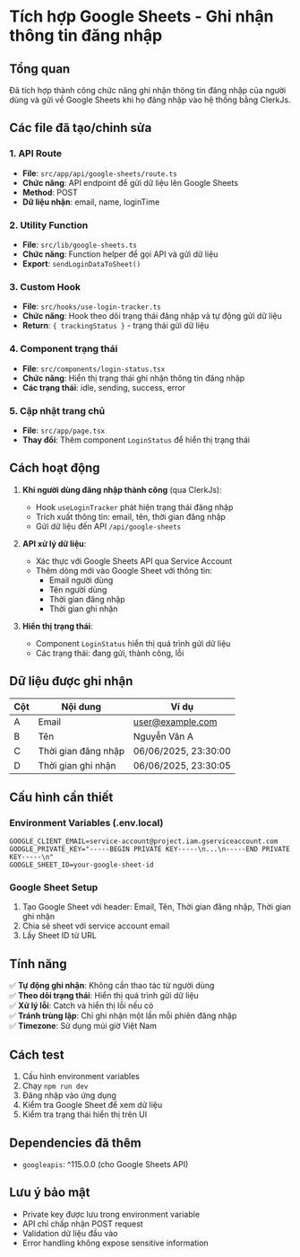 # Tích hợp Google Sheets - Ghi nhận thông tin đăng nhập

## Tổng quan

Đã tích hợp thành công chức năng ghi nhận thông tin đăng nhập của người dùng và gửi về Google Sheets khi họ đăng nhập vào hệ thống bằng ClerkJs.

## Các file đã tạo/chỉnh sửa

### 1. API Route
- **File**: `src/app/api/google-sheets/route.ts`
- **Chức năng**: API endpoint để gửi dữ liệu lên Google Sheets
- **Method**: POST
- **Dữ liệu nhận**: email, name, loginTime

### 2. Utility Function
- **File**: `src/lib/google-sheets.ts`
- **Chức năng**: Function helper để gọi API và gửi dữ liệu
- **Export**: `sendLoginDataToSheet()`

### 3. Custom Hook
- **File**: `src/hooks/use-login-tracker.ts`
- **Chức năng**: Hook theo dõi trạng thái đăng nhập và tự động gửi dữ liệu
- **Return**: `{ trackingStatus }` - trạng thái gửi dữ liệu

### 4. Component trạng thái
- **File**: `src/components/login-status.tsx`
- **Chức năng**: Hiển thị trạng thái ghi nhận thông tin đăng nhập
- **Các trạng thái**: idle, sending, success, error

### 5. Cập nhật trang chủ
- **File**: `src/app/page.tsx`
- **Thay đổi**: Thêm component `LoginStatus` để hiển thị trạng thái

## Cách hoạt động

1. **Khi người dùng đăng nhập thành công** (qua ClerkJs):
   - Hook `useLoginTracker` phát hiện trạng thái đăng nhập
   - Trích xuất thông tin: email, tên, thời gian đăng nhập
   - Gửi dữ liệu đến API `/api/google-sheets`

2. **API xử lý dữ liệu**:
   - Xác thực với Google Sheets API qua Service Account
   - Thêm dòng mới vào Google Sheet với thông tin:
     - Email người dùng
     - Tên người dùng
     - Thời gian đăng nhập
     - Thời gian ghi nhận

3. **Hiển thị trạng thái**:
   - Component `LoginStatus` hiển thị quá trình gửi dữ liệu
   - Các trạng thái: đang gửi, thành công, lỗi

## Dữ liệu được ghi nhận

| Cột | Nội dung | Ví dụ |
|-----|----------|-------|
| A | Email | user@example.com |
| B | Tên | Nguyễn Văn A |
| C | Thời gian đăng nhập | 06/06/2025, 23:30:00 |
| D | Thời gian ghi nhận | 06/06/2025, 23:30:05 |

## Cấu hình cần thiết

### Environment Variables (.env.local)
```env
GOOGLE_CLIENT_EMAIL=service-account@project.iam.gserviceaccount.com
GOOGLE_PRIVATE_KEY="-----BEGIN PRIVATE KEY-----\n...\n-----END PRIVATE KEY-----\n"
GOOGLE_SHEET_ID=your-google-sheet-id
```

### Google Sheet Setup
1. Tạo Google Sheet với header: Email, Tên, Thời gian đăng nhập, Thời gian ghi nhận
2. Chia sẻ sheet với service account email
3. Lấy Sheet ID từ URL

## Tính năng

✅ **Tự động ghi nhận**: Không cần thao tác từ người dùng  
✅ **Theo dõi trạng thái**: Hiển thị quá trình gửi dữ liệu  
✅ **Xử lý lỗi**: Catch và hiển thị lỗi nếu có  
✅ **Tránh trùng lặp**: Chỉ ghi nhận một lần mỗi phiên đăng nhập  
✅ **Timezone**: Sử dụng múi giờ Việt Nam  

## Cách test

1. Cấu hình environment variables
2. Chạy `npm run dev`
3. Đăng nhập vào ứng dụng
4. Kiểm tra Google Sheet để xem dữ liệu
5. Kiểm tra trạng thái hiển thị trên UI

## Dependencies đã thêm

- `googleapis`: ^115.0.0 (cho Google Sheets API)

## Lưu ý bảo mật

- Private key được lưu trong environment variable
- API chỉ chấp nhận POST request
- Validation dữ liệu đầu vào
- Error handling không expose sensitive information 